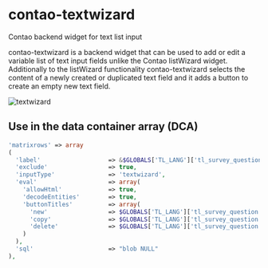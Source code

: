 # contao-textwizard
Contao backend widget for text list input

contao-textwizard is a backend widget that can be used to add or edit a variable list of text input fields unlike the Contao listWizard widget. Additionally to the listWizard functionality contao-textwizard selects the content of a newly created or duplicated text field and it adds a button to create an empty new text field.

![textwizard](https://user-images.githubusercontent.com/873113/49338631-0781c200-f624-11e8-96a6-9567e19a178e.png)

## Use in the data container array (DCA)

```php
'matrixrows' => array
(
  'label'                   => &$GLOBALS['TL_LANG']['tl_survey_question']['matrixrows'],
  'exclude'                 => true,
  'inputType'               => 'textwizard',
  'eval'                    => array(
    'allowHtml'             => true,
    'decodeEntities'        => true,
    'buttonTitles'          => array(
      'new'                 => $GLOBALS['TL_LANG']['tl_survey_question']['buttontitle_matrixrow_new'],
      'copy'                => $GLOBALS['TL_LANG']['tl_survey_question']['buttontitle_matrixrow_copy'],
      'delete'              => $GLOBALS['TL_LANG']['tl_survey_question']['buttontitle_matrixrow_delete']
    )
  ),
  'sql'                     => "blob NULL"
),
```

